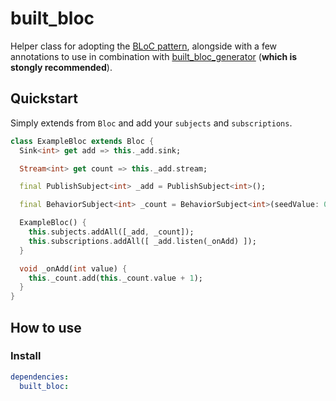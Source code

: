 # built_bloc

Helper class for adopting the [BLoC pattern](https://medium.com/flutter-io/build-reactive-mobile-apps-in-flutter-companion-article-13950959e381), alongside with a few annotations to use in combination with [built_bloc_generator](https://github.com/aloisdeniel/built_bloc/built_bloc_generator) (**which is stongly recommended**).

## Quickstart

Simply extends from `Bloc` and add your `subjects` and `subscriptions`.

```dart
class ExampleBloc extends Bloc {
  Sink<int> get add => this._add.sink;

  Stream<int> get count => this._add.stream;

  final PublishSubject<int> _add = PublishSubject<int>();

  final BehaviorSubject<int> _count = BehaviorSubject<int>(seedValue: 0);

  ExampleBloc() {
    this.subjects.addAll([_add, _count]);
    this.subscriptions.addAll([ _add.listen(_onAdd) ]);
  }

  void _onAdd(int value) {
    this._count.add(this._count.value + 1);
  }
}
```

## How to use

### Install

```yaml
dependencies:
  built_bloc:
```